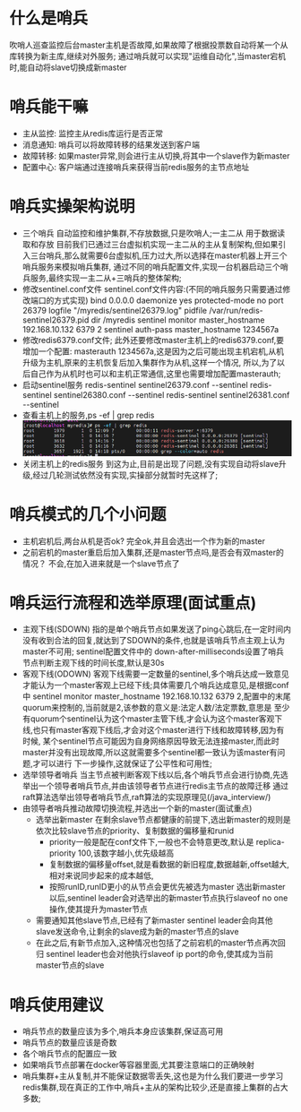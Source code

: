 # 什么是哨兵
  吹哨人巡查监控后台master主机是否故障,如果故障了根据投票数自动将某一个从库转换为新主库,继续对外服务;
  通过哨兵就可以实现"运维自动化",当master宕机时,能自动将slave切换成新master
  
# 哨兵能干嘛
  - 主从监控: 监控主从redis库运行是否正常
  - 消息通知: 哨兵可以将故障转移的结果发送到客户端
  - 故障转移: 如果master异常,则会进行主从切换,将其中一个slave作为新master
  - 配置中心: 客户端通过连接哨兵来获得当前redis服务的主节点地址

# 哨兵实操架构说明
  - 三个哨兵  自动监控和维护集群,不存放数据,只是吹哨人;一主二从  用于数据读取和存放
    目前我们已通过三台虚拟机实现一主二从的主从复制架构,但如果引入三台哨兵,那么就需要6台虚拟机,压力过大,所以选择在master机器上开三个哨兵服务来模拟哨兵集群,
  通过不同的哨兵配置文件,实现一台机器启动三个哨兵服务,最终实现一主二从+三哨兵的整体架构;
  - 修改sentinel.conf文件
    sentinel.conf文件内容:(不同的哨兵服务只需要通过修改端口的方式实现)
    bind 0.0.0.0
    daemonize yes
    protected-mode no
    port 26379
    logfile "/myredis/sentinel26379.log"
    pidfile /var/run/redis-sentinel26379.pid
    dir /myredis
    sentinel monitor master_hostname 192.168.10.132 6379 2
    sentinel auth-pass master_hostname 1234567a    
  - 修改redis6379.conf文件;
      此外还要修改master主机上的redis6379.conf,要增加一个配置: masterauth 1234567a,这是因为之后可能出现主机宕机,从机升级为主机,原来的主机恢复后加入集群作为从机,这样一个情况,
    所以,为了以后自己作为从机时也可以和主机正常通信,这里也需要增加配置masterauth;
  - 启动sentinel服务
    redis-sentinel sentinel26379.conf --sentinel
    redis-sentinel sentinel26380.conf --sentinel
    redis-sentinel sentinel26381.conf --sentinel
  - 查看主机上的服务,ps -ef | grep redis
    ![redis进程服务,一个redis服务+3个哨兵服务](../image/服务进程图.png)
  - 关闭主机上的redis服务
    到这为止,目前是出现了问题,没有实现自动将slave升级,经过几轮测试依然没有实现,实操部分就暂时先这样了;

# 哨兵模式的几个小问题
  - 主机宕机后,两台从机是否ok?
    完全ok,并且会选出一个作为新的master
  - 之前宕机的master重启后加入集群,还是master节点吗,是否会有双master的情况？
    不会,在加入进来就是一个slave节点了

# 哨兵运行流程和选举原理(面试重点)
  - 主观下线(SDOWN)
      指的是单个哨兵节点如果发送了ping心跳后,在一定时间内没有收到合法的回复,就达到了SDOWN的条件,也就是该哨兵节点主观上认为master不可用;
    sentinel配置文件中的 down-after-milliseconds设置了哨兵节点判断主观下线的时间长度,默认是30s
  - 客观下线(ODOWN)
      客观下线需要一定数量的sentinel,多个哨兵达成一致意见才能认为一个master客观上已经下线;具体需要几个哨兵达成意见,是根据conf中
    sentinel monitor master_hostname 192.168.10.132 6379 2,配置中的末尾quorum来控制的,当前就是2,该参数的意义是:法定人数/法定票数,意思是
    至少有quorum个sentinel认为这个master主管下线,才会认为这个master客观下线,也只有master客观下线后,才会对这个master进行下线和故障转移,因为有时候,
    某个sentinel节点可能因为自身网络原因导致无法连接master,而此时master并没有出现故障,所以这就需要多个sentinel都一致认为该master有问题,才可以进行
    下一步操作,这就保证了公平性和可用性;
  - 选举领导者哨兵
      当主节点被判断客观下线以后,各个哨兵节点会进行协商,先选举出一个领导者哨兵节点,并由该领导者节点进行redis主节点的故障迁移
      通过raft算法选举出领导者哨兵节点,raft算法的实现原理见(/java_interview/)
  - 由领导者哨兵推动故障切换流程,并选出一个新的master(面试重点)
    - 选举出新master
        在剩余slave节点都健康的前提下,选出新master的规则是依次比较slave节点的priority、复制数据的偏移量和runid
        - priority一般是配在conf文件下,一般也不会特意更改,默认是 replica-priority 100,该数字越小,优先级越高
        - 复制数据的偏移量offset,就是看数据的新旧程度,数据越新,offset越大,相对来说同步起来的成本越低,
        - 按照runID,runID更小的从节点会更优先被选为master
        选出新master以后,sentinel leader会对选举出的新master节点执行slaveof no one操作,使其提升为master节点
    - 需要通知其他slave节点,已经有了新master
        sentinel leader会向其他slave发送命令,让剩余的slave成为新的master节点的slave
    - 在此之后,有新节点加入,这种情况也包括了之前宕机的master节点再次回归
        sentinel leader也会对他执行slaveof ip port的命令,使其成为当前master节点的slave

# 哨兵使用建议
  - 哨兵节点的数量应该为多个,哨兵本身应该集群,保证高可用
  - 哨兵节点的数量应该是奇数
  - 各个哨兵节点的配置应一致
  - 如果哨兵节点部署在docker等容器里面,尤其要注意端口的正确映射
  - 哨兵集群+主从复制,并不能保证数据零丢失,这也是为什么我们要进一步学习redis集群,现在真正的工作中,哨兵+主从的架构比较少,还是直接上集群的占大多数;









